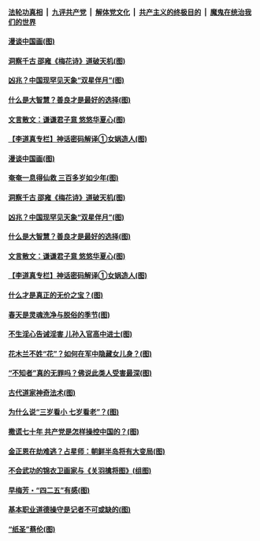 ####  [法轮功真相](../../../../basic/blob/master/README.md?t=04290801) &nbsp;|&nbsp; [九评共产党](../../../../9ping.md/blob/master/README.md?t=04290801) &nbsp;|&nbsp; [解体党文化](../../../../jtdwh.md/blob/master/README.md?t=04290801)  &nbsp;|&nbsp; [共产主义的终极目的](../../../../gczydzjmd.md/blob/master/README.md?t=04290801) &nbsp;|&nbsp; [魔鬼在统治我们的世界](../../../../mgztzwmdsj.md/blob/master/README.md?t=04290801) 

#### [漫谈中国画(图)](../pages/p7/931297.md?t=04290801) 

#### [洞察千古 邵雍《梅花诗》道破天机(图)](../pages/p7/931411.md?t=04290801) 

#### [凶兆？中国现罕见天象“双星伴月”(图)](../pages/p7/931270.md?t=04290801) 

#### [什么是大智慧？善良才是最好的选择(图)](../pages/p7/930754.md?t=04290801) 

#### [文言散文：谦谦君子意 悠悠华夏心(图)](../pages/p7/930575.md?t=04290801) 

#### [【李道真专栏】神话密码解译①女娲造人(图)](../pages/p7/931284.md?t=04290801) 

#### [漫谈中国画(图)](../pages/p7/931297.md?t=04290801) 

#### [奄奄一息得仙救 三百多岁如少年(图)](../pages/p7/931314.md?t=04290801) 

#### [洞察千古 邵雍《梅花诗》道破天机(图)](../pages/p7/931411.md?t=04290801) 

#### [凶兆？中国现罕见天象“双星伴月”(图)](../pages/p7/931270.md?t=04290801) 

#### [什么是大智慧？善良才是最好的选择(图)](../pages/p7/930754.md?t=04290801) 

#### [文言散文：谦谦君子意 悠悠华夏心(图)](../pages/p7/930575.md?t=04290801) 

#### [【李道真专栏】神话密码解译①女娲造人(图)](../pages/p7/931284.md?t=04290801) 

#### [什么才是真正的无价之宝？(图)](../pages/p7/930788.md?t=04290801) 

#### [春天是灵魂洗净与脱俗的季节(图)](../pages/p7/930581.md?t=04290801) 

#### [不生淫心告诫淫害 儿孙入官高中进士(图)](../pages/p7/931161.md?t=04290801) 

#### [花木兰不姓“花”？如何在军中隐藏女儿身？(图)](../pages/p7/930583.md?t=04290801) 

#### [“不知者”真的无罪吗？佛说此类人受害最深(图)](../pages/p7/930772.md?t=04290801) 

#### [古代道家神奇法术(图)](../pages/p7/930225.md?t=04290801) 

#### [为什么说“三岁看小 七岁看老”？(图)](../pages/p7/930321.md?t=04290801) 

#### [撒谎七十年 共产党是怎样操控中国的？(图)](../pages/p7/931055.md?t=04290801) 

#### [金正恩在劫难逃？占星师：朝鲜半岛将有大变局(图)](../pages/p7/930929.md?t=04290801) 

#### [不会武功的锦衣卫画家与《关羽擒将图》(组图)](../pages/p7/929723.md?t=04290801) 

#### [早梅芳・“四二五”有感(图)](../pages/p7/930820.md?t=04290801) 

#### [基本职业道德操守是记者不可或缺的(图)](../pages/p7/930500.md?t=04290801) 

#### [“纸圣”蔡伦(图)](../pages/p7/930113.md?t=04290801) 

